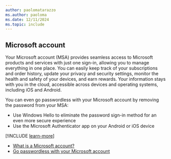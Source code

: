 ```yaml
---
author: paolomatarazzo
ms.author: paoloma
ms.date: 12/11/2024
ms.topic: include
---
```


## Microsoft account

Your Microsoft account (MSA) provides seamless access to Microsoft products and services with just one sign-in, allowing you to manage everything in one place. You can easily keep track of your subscriptions and order history, update your privacy and security settings, monitor the health and safety of your devices, and earn rewards. Your information stays with you in the cloud, accessible across devices and operating systems, including iOS and Android.

You can even go passwordless with your Microsoft account by removing the password from your MSA:

- Use Windows Hello to eliminate the password sign-in method for an even more secure experience
- Use the Microsoft Authenticator app on your Android or iOS device

[!INCLUDE [learn-more](learn-more.md)]

- [What is a Microsoft account?](https://support.microsoft.com/topic/4a7c48e9-ff5a-e9c6-5a5c-1a57d66c3bfa)
- [Go passwordless with your Microsoft account](https://support.microsoft.com/topic/585a71d7-2295-4878-aeac-a014984df856)